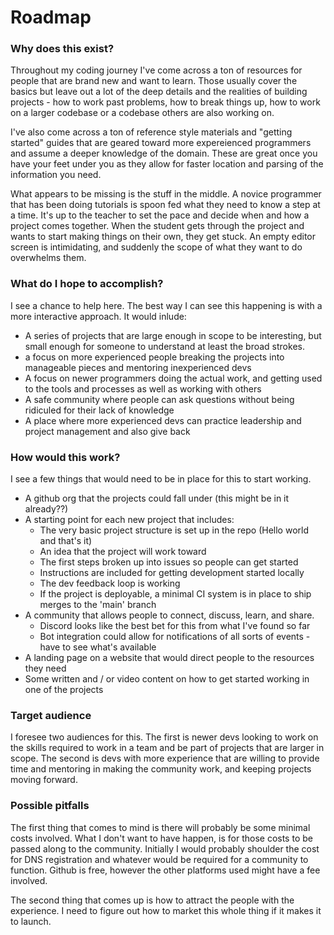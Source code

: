 # Roadmap

### Why does this exist?  

Throughout my coding journey I've come across a ton of resources for people that are brand new and want to learn. Those usually cover the basics but leave out a lot of the deep details and the realities of building projects - how to work past problems, how to break things up, how to work on a larger codebase or a codebase others are also working on. 

I've also come across a ton of reference style materials and "getting started" guides that are geared toward more expereienced programmers and assume a deeper knowledge of the domain. These are great once you have your feet under you as they allow for faster location and parsing of the information you need. 

What appears to be missing is the stuff in the middle. A novice programmer that has been doing tutorials is spoon fed what they need to know a step at a time. It's up to the teacher to set the pace and decide when and how a project comes together. When the student gets through the project and wants to start making things on their own, they get stuck. An empty editor screen is intimidating, and suddenly the scope of what they want to do overwhelms them. 

### What do I hope to accomplish? 

I see a chance to help here. The best way I can see this happening is with a more interactive approach. It would inlude: 
- A series of projects that are large enough in scope to be interesting, but small enough for someone to understand at least the broad strokes. 
- a focus on more experienced people breaking the projects into manageable pieces and mentoring inexperienced devs
- A focus on newer programmers doing the actual work, and getting used to the tools and processes as well as working with others
- A safe community where people can ask questions without being ridiculed for their lack of knowledge
- A place where more experienced devs can practice leadership and project management and also give back

### How would this work? 

I see a few things that would need to be in place for this to start working. 

- A github org that the projects could fall under (this might be in it already??)
- A starting point for each new project that includes:
  - The very basic project structure is set up in the repo (Hello world and that's it)
  - An idea that the project will work toward
  - The first steps broken up into issues so people can get started
  - Instructions are included for getting development started locally
  - The dev feedback loop is working
  - If the project is deployable, a minimal CI system is in place to ship merges to the 'main' branch
- A community that allows people to connect, discuss, learn, and share. 
  - Discord looks like the best bet for this from what I've found so far
  - Bot integration could allow for notifications of all sorts of events - have to see what's available
- A landing page on a website that would direct people to the resources they need
- Some written and / or video content on how to get started working in one of the projects

### Target audience

I foresee two audiences for this. The first is newer devs looking to work on the skills required to work in a team and be part of projects that are larger in scope. The second is devs with more experience that are willing to provide time and mentoring in making the community work, and keeping projects moving forward. 

### Possible pitfalls

The first thing that comes to mind is there will probably be some minimal costs involved. What I don't want to have happen, is for those costs to be passed along to the community. Initially I would probably shoulder the cost for DNS registration and whatever would be required for a community to function. Github is free, however the other platforms used might have a fee involved. 

The second thing that comes up is how to attract the people with the experience. I need to figure out how to market this whole thing if it makes it to launch. 

